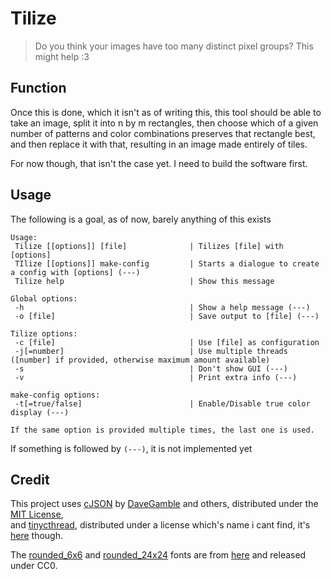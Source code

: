 # Tilize

> Do you think your images have too many distinct pixel groups? This might help :3

## Function

Once this is done, which it isn't as of writing this, this tool should be able to take an image,
split it into n by m rectangles, then choose which of a given number of patterns and color combinations
preserves that rectangle best, and then replace it with that, resulting in an image made entirely of tiles.

For now though, that isn't the case yet. I need to build the software first.

## Usage

The following is a goal, as of now, barely anything of this exists
```
Usage:
 Tilize [[options]] [file]              | Tilizes [file] with [options]
 TIlize [[options]] make-config         | Starts a dialogue to create a config with [options] (---)
 Tilize help                            | Show this message

Global options:
 -h                                     | Show a help message (---)
 -o [file]                              | Save output to [file] (---)

Tilize options:
 -c [file]                              | Use [file] as configuration
 -j[=number]                            | Use multiple threads ([number] if provided, otherwise maximum amount available)
 -s                                     | Don't show GUI (---)
 -v                                     | Print extra info (---)

make-config options:
 -t[=true/false]                        | Enable/Disable true color display (---)

If the same option is provided multiple times, the last one is used.
```
If something is followed by `(---)`, it is not implemented yet

## Credit

This project uses [cJSON](https://github.com/DaveGamble/cJSON) by [DaveGamble](https://github.com/DaveGamble) and others, distributed under the [MIT License](https://github.com/DaveGamble/cJSON/blob/master/LICENSE),  
and [tinycthread](https://github.com/tinycthread/tinycthread), distributed under a license which's name i cant find, it's [here](https://github.com/tinycthread/tinycthread/blob/master/README.txt) though.

The [rounded_6x6](resources/round_6x6.png) and [rounded_24x24](resources/round_24x24.png) fonts are from [here](https://frostyfreeze.itch.io/pixel-bitmap-fonts-png-xml) and released under CC0.
